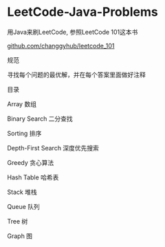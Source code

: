 # LeetCode-Java-Problems
用Java来刷LeetCode, 参照LeetCode 101这本书

[github.com/changgyhub/leetcode_101]()

规范

寻找每个问题的最优解，并在每个答案里面做好注释



目录

Array 数组

Binary Search 二分查找

Sorting 排序

Depth-First Search 深度优先搜索

Greedy 贪心算法

Hash Table 哈希表

Stack 堆栈

Queue  队列

Tree 树

Graph 图
